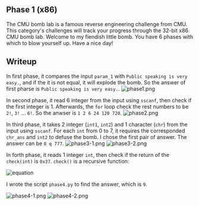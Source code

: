 ## Phase 1 (x86)

The CMU bomb lab is a famous reverse engineering challenge from CMU.
This category's challenges will track your progress through the 32-bit x86 CMU bomb lab.
Welcome to my fiendish little bomb. You have 6 phases with which to blow yourself up. Have a nice day!

## Writeup

In first phase, it compares the input `param_1` with `Public speaking is very easy.`, and if the it is not equal, it will explode the bomb. 
So the answer of first pharse is `Public speaking is very easy.`.
![phase1.png](./phase1.png)

In second phase, it read 6 integer from the input using `sscanf`, then check if the first integer is 1. Afterwards, the `for` loop check the rest numbers to be `2!`, `3!` ... `6!`. 
So the anwser is `1 2 6 24 120 720`.
![phase2.png](./phase2.png)

In third phase, it takes 2 integer (`int1`, `int2`) and 1 character (`chr`) from the input using `sscanf`. For each `int` from 0 to 7, it requires the corresponded `chr_ans` and `int2` to defuse the bomb. I chose the first pair of answer.
The answer can be `0 q 777`.
![phase3-1.png](./phase3-1.png)
![phase3-2.png](./phase3-2.png)

In forth phase, it reads 1 integer `int`, then check if the return of the `check(int)` is `0x37`. `check()` is a recursive function:

![equation](https://latex.codecogs.com/png.image?%5Cdpi%7B110%7D%20check(n)=%5Cbegin%7Bcases%7D1&,n%20%3C%202%5C%5Ccheck(n-1)&plus;check(n-2)&,o.w.%5Cend%7Bcases%7D%20)

I wrote the script `phase4.py` to find the answer, which is `9`.

![phase4-1.png](./phase4-1.png)
![phase4-2.png](./phase4-2.png)
